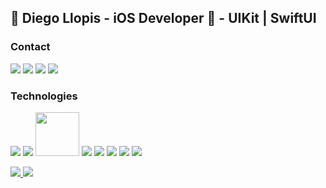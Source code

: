 ## :wave: Diego Llopis - iOS Developer 📱 - UIKit | SwiftUI 

### Contact
<a href="https://www.youtube.com/channel/UCXvrQWJgVPB2CLsSeMnq8yg" target="_blank"><img src="https://img.shields.io/badge/YouTube-FF0000?style=for-the-badge&logo=youtube&logoColor=white" target="_blank"></a>
<a href="https://www.linkedin.com/in/diego-llopis36"><img src="https://img.shields.io/badge/LinkedIn-0077B5?style=for-the-badge&logo=linkedin&logoColor=white"></a>
<a href="https://www.instagram.com/llopis.diego/"><img src="https://img.shields.io/badge/Instagram-E4405F?style=for-the-badge&logo=instagram&logoColor=white"></a>
 <a href = "mailto:diego.llopis1@gmail.com"><img src="https://img.shields.io/badge/-Gmail-%23333?style=for-the-badge&logo=gmail&logoColor=white" target="_blank"></a>
 
 ### Technologies
<p>
 <p align="left">
 <img src="https://img.shields.io/badge/Swift-FA7343?style=for-the-badge&logo=swift&logoColor=white">
 <img src="https://img.shields.io/badge/cocoapods-FA2A02?style=for-the-badge&logo=cocoapods&logoColor=white"> 
 <img src="https://img.shields.io/badge/iOS-000000?style=for-the-badge&logo=ios&logoColor=white" width="70">
 <img src="https://img.shields.io/badge/mac%20os-000000?style=for-the-badge&logo=apple&logoColor=white"/>
 <img src="https://img.shields.io/badge/Xcode-007ACC?style=for-the-badge&logo=Xcode&logoColor=white"/>
 <img src="https://img.shields.io/badge/App_Store-0D96F6?style=for-the-badge&logo=app-store&logoColor=white"/>
 <img src="https://img.shields.io/badge/GitHub-100000?style=for-the-badge&logo=github&logoColor=white">
 <img src="https://img.shields.io/badge/firebase-ffca28?style=for-the-badge&logo=firebase&logoColor=black">
</p>

<div>
  <a href="https://github.com/diegollopis">
  <img src="https://github-readme-stats.vercel.app/api?username=diegollopis&show_icons=true&theme=dracula&include_all_commits=true&count_private=true"/>
  <img src="https://github-readme-stats.vercel.app/api/top-langs/?username=diegollopis&layout=compact&langs_count=7&theme=dracula"/>
</div>
 
